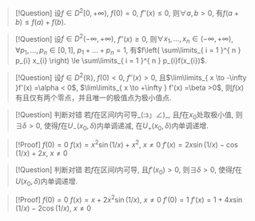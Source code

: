 
> [!Question]
> 设$f \in D^2[0,+\infty)$, $f(0)=0$, $f''(x) \le 0$, 则$\forall a,b > 0$, 有$f(a+b) \le f(a) + f(b)$.


> [!Question]
> 设$f \in D^2(-\infty,+\infty)$, $f''(x) \ge 0$, 则$\forall x_{1},\dots,x_{n} \in(-\infty,+\infty)$, $\forall p_{1},\dots,p_{n} \in [0,1]$, $p_{1}+\dots +p_{n} = 1$, 有$f\left( \sum\limits_{ i = 1 }^{ n } p_{i} x_{i} \right) \le \sum\limits_{ i = 1 }^{ n } p_{i}f(x_{i})$.


> [!Question]
> 设$f \in D^2(\mathbb{R})$, $f(0) < 0$, $f''(x) > 0$, 且$\lim\limits_{ x \to -\infty }f'(x) =\alpha < 0$, $\lim\limits_{ x \to +\infty } f'(x) =\beta >0$, 则$f(x)$ 有且仅有两个零点，并且唯一的极值点为极小值点.


> [!Question] 判断对错
> 若$f$在区间$I$内可导_(:з」∠)_, 且$f$在$x_{0}$处取极小值, 则$\exists \delta > 0$, 使得$f$在$U_{-}(x_{0},\delta)$内单调递减, 在$U_{+}(x_{0},\delta)$内单调递增.

> [!Proof]
> $f(0) = 0$
> $f(x) = x^2 \sin(1 /x) + x^2$, $x \neq 0$
> $f'(x) = 2x \sin(1 /x) -\cos(1 /x) +2x$, $x \neq 0$


> [!Question] 判断对错
> 若$f$在区间$I$内可导, 且$f'(x_{0}) > 0$, 则$\exists \delta >0$, 使得$f$在$U(x_{0},\delta)$内单调递增.

> [!Proof]
> $f(0) =0$
> $f(x) = x + 2x^2 \sin(1 /x)$, $x \neq 0$
> $f'(0) = 1$
> $f'(x) = 1 +4x \sin(1 /x) -2\cos(1 /x)$, $x \neq 0$






